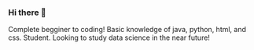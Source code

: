 ### Hi there 👋

Complete begginer to coding! Basic knowledge of java, python, html, and css. Student. Looking to study data science in the near future!
